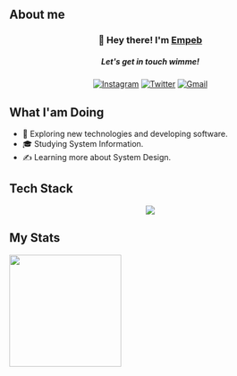 <h2 dir="auto">
  About me
</h2>
<h3 align="center" dir="auto">
  👋 Hey there! I'm
  <a href="https://github.com/Empeeb">Empeb</a>
</h3>
<h5 align="center" dir="auto">
  Let's get in touch wimme!
</h5>
<p align="center" dir="auto">
  <a href="https://www.instagram.com/febriandudinata/"><img alt="Instagram" title="Follow me on Instagram"
      src="https://img.shields.io/badge/Instagram-E4405F?style=for-the-badge&amp;logo=instagram&amp;logoColor=white"
      style="max-width: 100%;"></a>
  <a href="https://twitter.com/Empebs"><img alt="Twitter" title="Follow me on Twitter"
      src="https://img.shields.io/badge/Twitter-black?style=for-the-badge&&amp;logo=X&&amp;logoColor=white"
      style="max-width: 100%;"></a>
  <a href="mailto:empeb19@gmail.com"><img alt="Gmail" title="Reach me out"
      src="https://img.shields.io/badge/Gmail-D14836?style=for-the-badge&amp;logo=Gmail&amp;logoColor=white"
      style="max-width: 100%;"></a>
</p>
<h2 dir="auto">
  What I'am Doing
</h2>
<ul dir="auto">
  <li>
    🌱 Exploring new technologies and developing software.
  </li>
  <li>
    🎓 Studying System Information.
  </li>
  <li>
    ✍️ Learning more about System Design.
  </li>
</ul>
<h2 dir="auto">
  Tech Stack
</h2>
<p align="center" dir="auto">
  <a href="https://skillicons.dev">
    <img src="https://skillicons.dev/icons?i=git,vscode,css,html,js,nodejs,python" />
  </a>
</p>
<h2 dir="auto">
  My Stats
</h2>
<a target="_blank" rel="noopener noreferrer nofollow">
  <img height="200px"
    src="https://github-readme-stats.vercel.app/api?username=Empeeb&hide_border=true&show_icons=true&count_private=true&theme=gruvbox&bg_color=151515"
    style="max-width: 100%;">
</a>

<!---
Empeeb/Empeeb is a ✨ special ✨ repository because its `README.md` (this file) appears on your GitHub profile.
You can click the Preview link to take a look at your changes.
--->
